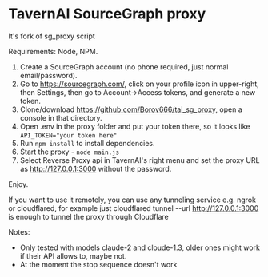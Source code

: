 # TavernAI SourceGraph proxy

It's fork of sg_proxy script

Requirements: Node, NPM.

1. Create a SourceGraph account (no phone required, just normal email/password).
2. Go to https://sourcegraph.com/, click on your profile icon in upper-right, then Settings, then go to Account->Access tokens, and generate a new token.
3. Clone/download https://github.com/Borov666/tai_sg_proxy, open a console in that directory.
4. Open .env in the proxy folder and put your token there, so it looks like `API_TOKEN="your token here"`
5. Run `npm install` to install dependencies.
6. Start the proxy - `node main.js`
7. Select Reverse Proxy api in TavernAI's right menu and set the proxy URL as http://127.0.0.1:3000 without the password.

Enjoy.

If you want to use it remotely, you can use any tunneling service e.g. ngrok or cloudflared, for example just cloudflared tunnel --url http://127.0.0.1:3000 is enough to tunnel the proxy through Cloudflare

Notes:

* Only tested with models claude-2 and cloude-1.3, older ones might work if their API allows to, maybe not.
* At the moment the stop sequence doesn't work

